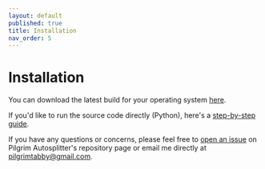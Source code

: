 ```yaml
---
layout: default
published: true
title: Installation
nav_order: 5
---
```


<link rel="stylesheet" href="css/main.css">

# Installation

You can download the latest build for your operating system [here](https://github.com/pilgrimtabby/pilgrim-autosplitter/releases/latest).

If you'd like to run the source code directly (Python), here's a [step-by-step guide](https://github.com/pilgrimtabby/pilgrim-autosplitter/?tab=readme-ov-file#installation).

If you have any questions or concerns, please feel free to [open an issue](https://github.com/pilgrimtabby/pilgrim-autosplitter/issues) on Pilgrim Autosplitter's repository page or email me directly at pilgrimtabby@gmail.com.
